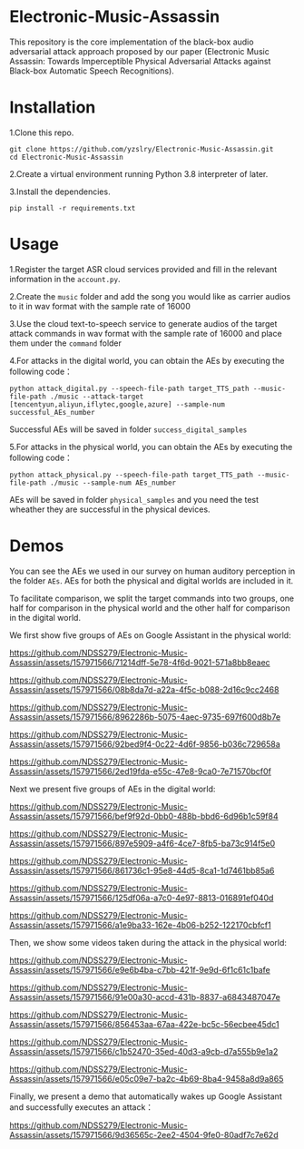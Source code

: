 # Electronic-Music-Assassin
This repository is the core implementation of the black-box audio adversarial attack approach proposed by our paper (Electronic Music Assassin: Towards Imperceptible Physical Adversarial Attacks against Black-box Automatic Speech Recognitions).

# Installation
1.Clone this repo.
```
git clone https://github.com/yzslry/Electronic-Music-Assassin.git
cd Electronic-Music-Assassin
```
2.Create a virtual environment running Python 3.8 interpreter of later.

3.Install the dependencies.
```
pip install -r requirements.txt
```
# Usage
1.Register the target ASR cloud services provided and fill in the relevant information in the  `account.py`.

2.Create the `music` folder and add the song you would like as carrier audios to it in wav format with the sample rate of 16000

3.Use the cloud text-to-speech service to generate audios of the target attack commands in wav format with the sample rate of 16000 and place them under the `command` folder

4.For attacks in the digital world, you can obtain the AEs by executing the following code：
```
python attack_digital.py --speech-file-path target_TTS_path --music-file-path ./music --attack-target [tencentyun,aliyun,iflytec,google,azure] --sample-num successful_AEs_number
```
Successful AEs will be saved in folder `success_digital_samples`

5.For attacks in the physical world, you can obtain the AEs by executing the following code：
```
python attack_physical.py --speech-file-path target_TTS_path --music-file-path ./music --sample-num AEs_number
```
AEs will be saved in folder `physical_samples` and you need the test wheather they are successful in the physical devices.

# Demos
You can see the AEs we used in our survey on human auditory perception in the folder `AEs`. AEs for both the physical and digital worlds are included in it.

To facilitate comparison, we split the target commands into two groups, one half for comparison in the physical world and the other half for comparison in the digital world.

We first show five groups of AEs on Google Assistant in the physical world:


https://github.com/NDSS279/Electronic-Music-Assassin/assets/157971566/71214dff-5e78-4f6d-9021-571a8bb8eaec

https://github.com/NDSS279/Electronic-Music-Assassin/assets/157971566/08b8da7d-a22a-4f5c-b088-2d16c9cc2468

https://github.com/NDSS279/Electronic-Music-Assassin/assets/157971566/8962286b-5075-4aec-9735-697f600d8b7e

https://github.com/NDSS279/Electronic-Music-Assassin/assets/157971566/92bed9f4-0c22-4d6f-9856-b036c729658a

https://github.com/NDSS279/Electronic-Music-Assassin/assets/157971566/2ed19fda-e55c-47e8-9ca0-7e71570bcf0f


Next we present five groups of AEs in the digital world:


https://github.com/NDSS279/Electronic-Music-Assassin/assets/157971566/bef9f92d-0bb0-488b-bbd6-6d96b1c59f84

https://github.com/NDSS279/Electronic-Music-Assassin/assets/157971566/897e5909-a4f6-4ce7-8fb5-ba73c914f5e0

https://github.com/NDSS279/Electronic-Music-Assassin/assets/157971566/861736c1-95e8-44d5-8ca1-1d7461bb85a6

https://github.com/NDSS279/Electronic-Music-Assassin/assets/157971566/125df06a-a7c0-4e97-8813-016891ef040d

https://github.com/NDSS279/Electronic-Music-Assassin/assets/157971566/a1e9ba33-162e-4b06-b252-122170cbfcf1


Then, we show some videos taken during the attack in the physical world:


https://github.com/NDSS279/Electronic-Music-Assassin/assets/157971566/e9e6b4ba-c7bb-421f-9e9d-6f1c61c1bafe

https://github.com/NDSS279/Electronic-Music-Assassin/assets/157971566/91e00a30-accd-431b-8837-a6843487047e

https://github.com/NDSS279/Electronic-Music-Assassin/assets/157971566/856453aa-67aa-422e-bc5c-56ecbee45dc1

https://github.com/NDSS279/Electronic-Music-Assassin/assets/157971566/c1b52470-35ed-40d3-a9cb-d7a555b9e1a2

https://github.com/NDSS279/Electronic-Music-Assassin/assets/157971566/e05c09e7-ba2c-4b69-8ba4-9458a8d9a865

Finally, we present a demo that automatically wakes up Google Assistant and successfully executes an attack：

https://github.com/NDSS279/Electronic-Music-Assassin/assets/157971566/9d36565c-2ee2-4504-9fe0-80adf7c7e62d

